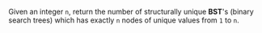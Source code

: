 Given an integer `n`, return the number of structurally unique **BST**'s (binary search trees) which has exactly `n` nodes of unique values from `1` to `n`.